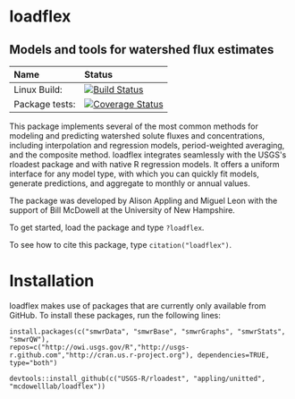 # loadflex
## Models and tools for watershed flux estimates

| Name       | Status           |  
| :------------ |:-------------|  
| Linux Build: | [![Build Status](https://travis-ci.org/McDowellLab/loadflex.svg)](https://travis-ci.org/McDowellLab/loadflex)  |
| Package tests: | [![Coverage Status](https://coveralls.io/repos/McDowellLab/loadflex/badge.svg?branch=master)](https://coveralls.io/r/McDowellLab/loadflex?branch=master) |  


This package implements several of the most common methods for 
modeling and predicting watershed solute fluxes and concentrations, including
interpolation and regression models, period-weighted averaging, and the
composite method. loadflex integrates seamlessly with the USGS's rloadest 
package and with native R regression models. It offers a uniform interface
for any model type, with which you can quickly fit models, generate
predictions, and aggregate to monthly or annual values.

The package was developed by Alison Appling and Miguel Leon with the support 
of Bill McDowell at the University of New Hampshire.

To get started, load the package and type `?loadflex`.

To see how to cite this package, type `citation("loadflex")`.


# Installation

loadflex makes use of packages that are currently only available from
GitHub. To install these packages, run the following lines:
   
```{r}
install.packages(c("smwrData", "smwrBase", "smwrGraphs", "smwrStats", "smwrQW"), 
repos=c("http://owi.usgs.gov/R","http://usgs-r.github.com","http://cran.us.r-project.org"), dependencies=TRUE, type="both")
   
devtools::install_github(c("USGS-R/rloadest", "appling/unitted", "mcdowelllab/loadflex"))
```